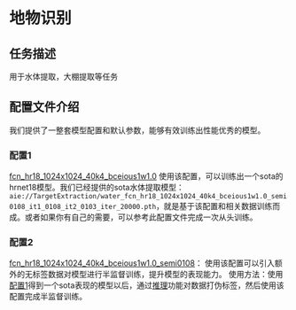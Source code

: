 # 地物识别

## 任务描述
用于水体提取，大棚提取等任务

## 配置文件介绍
我们提供了一整套模型配置和默认参数，能够有效训练出性能优秀的模型。

### 配置1
[fcn_hr18_1024x1024_40k4_bceious1w1.0](fcn_hr18_1024x1024_40k4_bceious1w1.0.py)
使用该配置，可以训练出一个sota的hrnet18模型。我们已经提供的sota水体提取模型：`aie://TargetExtraction/water_fcn_hr18_1024x1024_40k4_bceious1w1.0_semi0108_it1_0108_it2_0103_iter_20000.pth`，就是基于该配置和相关数据训练而成。或者如果你有自己的需要，可以参考此配置文件完成一次从头训练。

### 配置2
[fcn_hr18_1024x1024_40k4_bceious1w1.0_semi0108](fcn_hr18_1024x1024_40k4_bceious1w1.0_semi0108.py)：
使用该配置可以引入额外的无标签数据对模型进行半监督训练，提升模型的表现能力。
使用方法：使用[配置1](fcn_hr18_1024x1024_40k4_bceious1w1.0.py)得到一个sota表现的模型以后，通过[推理](/quickstart.ipynb#Test)功能对数据打伪标签，然后使用该配置完成半监督训练。
